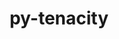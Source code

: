 ---
title: "py-tenacity"
layout: cache
categories: [package, develop-2024-06-09]
meta: {"versions": ["8.2.2"], "compilers": ["gcc@=11.4.0", "gcc@=9.4.0", "oneapi@=2024.0.0"], "oss": ["ubuntu20.04", "ubuntu22.04"], "platforms": ["linux"], "targets": ["neoverse_v1", "ppc64le", "x86_64_v3"], "stacks": ["e4s", "e4s-neoverse_v1", "e4s-oneapi", "e4s-power", "root"], "num_specs": 4, "num_specs_by_stack": {"root": 4, "e4s-oneapi": 1, "e4s-neoverse_v1": 1, "e4s": 1, "e4s-power": 1}}
spec_details: [{"hash": "5vw36tbjj7xnxdhu3mip3d4w7yl33ied", "compiler": "oneapi@=2024.0.0", "versions": ["8.2.2"], "os": "ubuntu22.04", "platform": "linux", "target": "x86_64_v3", "variants": ["build_system=python_pip"], "stacks": ["root", "e4s-oneapi"], "size": "-", "tarball": "https://binaries.spack.io/releases/develop-2024-06-09/build_cache/linux-ubuntu22.04-x86_64_v3/oneapi-2024.0.0/py-tenacity-8.2.2/linux-ubuntu22.04-x86_64_v3-oneapi-2024.0.0-py-tenacity-8.2.2-5vw36tbjj7xnxdhu3mip3d4w7yl33ied.spack"}, {"hash": "nhodfsqs3pjlluyqzyp5sxouvwtno5jz", "compiler": "gcc@=11.4.0", "versions": ["8.2.2"], "os": "ubuntu22.04", "platform": "linux", "target": "neoverse_v1", "variants": ["build_system=python_pip"], "stacks": ["root", "e4s-neoverse_v1"], "size": "-", "tarball": "https://binaries.spack.io/releases/develop-2024-06-09/build_cache/linux-ubuntu22.04-neoverse_v1/gcc-11.4.0/py-tenacity-8.2.2/linux-ubuntu22.04-neoverse_v1-gcc-11.4.0-py-tenacity-8.2.2-nhodfsqs3pjlluyqzyp5sxouvwtno5jz.spack"}, {"hash": "5fpvelstp5giqcxkoj3qvqcwhuuoykwg", "compiler": "gcc@=11.4.0", "versions": ["8.2.2"], "os": "ubuntu22.04", "platform": "linux", "target": "x86_64_v3", "variants": ["build_system=python_pip"], "stacks": ["e4s", "root"], "size": "-", "tarball": "https://binaries.spack.io/releases/develop-2024-06-09/build_cache/linux-ubuntu22.04-x86_64_v3/gcc-11.4.0/py-tenacity-8.2.2/linux-ubuntu22.04-x86_64_v3-gcc-11.4.0-py-tenacity-8.2.2-5fpvelstp5giqcxkoj3qvqcwhuuoykwg.spack"}, {"hash": "dsnyu7l654qrxhta5zwazlseou2n5kbx", "compiler": "gcc@=9.4.0", "versions": ["8.2.2"], "os": "ubuntu20.04", "platform": "linux", "target": "ppc64le", "variants": ["build_system=python_pip"], "stacks": ["root", "e4s-power"], "size": "-", "tarball": "https://binaries.spack.io/releases/develop-2024-06-09/build_cache/linux-ubuntu20.04-ppc64le/gcc-9.4.0/py-tenacity-8.2.2/linux-ubuntu20.04-ppc64le-gcc-9.4.0-py-tenacity-8.2.2-dsnyu7l654qrxhta5zwazlseou2n5kbx.spack"}]
---